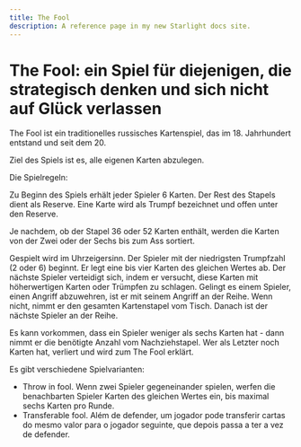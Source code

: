```yaml
---
title: The Fool
description: A reference page in my new Starlight docs site.
---
```


# The Fool: ein Spiel für diejenigen, die strategisch denken und sich nicht auf Glück verlassen

The Fool ist ein traditionelles russisches Kartenspiel, das im 18. Jahrhundert entstand und seit dem 20.

Ziel des Spiels ist es, alle eigenen Karten abzulegen.

Die Spielregeln:

Zu Beginn des Spiels erhält jeder Spieler 6 Karten. Der Rest des Stapels dient als Reserve. Eine Karte wird als Trumpf bezeichnet und offen unter den  Reserve.

Je nachdem, ob der Stapel 36 oder 52 Karten enthält, werden die Karten von der Zwei oder der Sechs bis zum Ass sortiert.

Gespielt wird im Uhrzeigersinn. Der Spieler mit der niedrigsten Trumpfzahl (2 oder 6) beginnt. Er legt eine bis vier Karten des gleichen Wertes ab. Der nächste Spieler verteidigt sich, indem er versucht, diese Karten mit höherwertigen Karten oder Trümpfen zu schlagen. Gelingt es einem Spieler, einen Angriff abzuwehren, ist er mit seinem Angriff an der Reihe. Wenn nicht, nimmt er den gesamten Kartenstapel vom Tisch. Danach ist der nächste Spieler an der Reihe.

Es kann vorkommen, dass ein Spieler weniger als sechs Karten hat - dann nimmt er die benötigte Anzahl vom Nachziehstapel.
Wer als Letzter noch Karten hat, verliert und wird zum The Fool erklärt.

Es gibt verschiedene Spielvarianten:
- Throw in fool. Wenn zwei Spieler gegeneinander spielen, werfen die benachbarten Spieler Karten des gleichen Wertes ein, bis maximal sechs Karten pro Runde.
- Transferable fool. Além de defender, um jogador pode transferir cartas do mesmo valor para o jogador seguinte, que depois passa a ter a vez de defender.